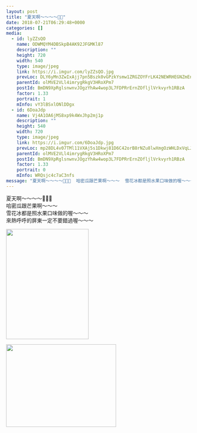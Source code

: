 ```yaml
---
layout: post
title: "夏天啊～～～～🍨🍨" 
date: 2018-07-21T06:29:48+0000 
categories: [] 
media:
  - id: lyZZsQO
    name: ODWMQYM4DBSkpB4AK92JFGMKl87
    description: ""   
    height: 720
    width: 540
    type: image/jpeg
    link: https://i.imgur.com/lyZZsQO.jpg
    prevLoc: DLY6yMn3ZwIxAjj7pn5Bszk0vGPzkYsmw1ZRGZOYFrLK42NEWRHEGNZmEnE3TNg3J5ykD0Tm7xngEo5jioykMpVjVOcLlYrX8wxNFByEK8O9NKhyB6374Z8gsVX2VvjyVmUyr46AOAprcZVlVA2PBxcYVQo1JxMpFk4nYk7mZBHnKKZov3VEhnGKLrrm5mUAGPq9AlQWUjqMkVNZXVfMqPR74l2Xfplo16yxEMCnA4Jwo9gXcZxk8l0MDkiP78ppNNqDIj9
    parentId: olMVE2VLl4imrygRkgV3HRoXPm7
    postId: BmDN9XpRglsnwnvJOgzYhAw4wop3L7FDPRrErnZOfljlVrkvyrh1RBzA
    factor: 1.33
    portrait: 1
    mInfo: vY3lBSxlONlDDgx
  - id: 6DoaJdp
    name: Vj4A1OA6jMS8xp9k4WxJhp2mj1p
    description: ""   
    height: 540
    width: 720
    type: image/jpeg
    link: https://i.imgur.com/6DoaJdp.jpg
    prevLoc: mp28DL4v07TMl11VXAj5s1Dkwj81D6C42orB8rNZu8lwXmgOzWHLDxVqLJLEcOmrLmj9wJsx5wlnLG64u60VyzPwE1trXBRWLmpjH78DOyAkz4fNVvLkWEr3IBW3QjGzRDcD8zqmQxLWsqB8MRnYyPHLRy28OkzQU9QglXwwYvSOoZ014rr7hZOG9BZjrQImXo2EBDWmI728jQzxyxfNZxqpnqD1t197XQB8Q1uwQPgWx3wZigk2Mzq2Wntq64vRR3L9
    parentId: olMVE2VLl4imrygRkgV3HRoXPm7
    postId: BmDN9XpRglsnwnvJOgzYhAw4wop3L7FDPRrErnZOfljlVrkvyrh1RBzA
    factor: 1.33
    portrait: 0
    mInfo: WRQsjc4c7aC3nfs
message: "夏天啊～～～～🍨🍨🍨  哈密瓜跟芒果啊～～～  雪花冰都是照水果口味做的喔～～～  來熱呼呼的屏東一定不要錯過喔～～～"
---
```


夏天啊～～～～🍨🍨🍨  
哈密瓜跟芒果啊～～～  
雪花冰都是照水果口味做的喔～～～  
來熱呼呼的屏東一定不要錯過喔～～～


[//]: #media:  
<a href="https://i.imgur.com/lyZZsQO.jpg"><img src="https://i.imgur.com/lyZZsQO.jpg" height="300" width="225" /></a> 
  

<a href="https://i.imgur.com/6DoaJdp.jpg"><img src="https://i.imgur.com/6DoaJdp.jpg" height="225" width="300" /></a> 
 
